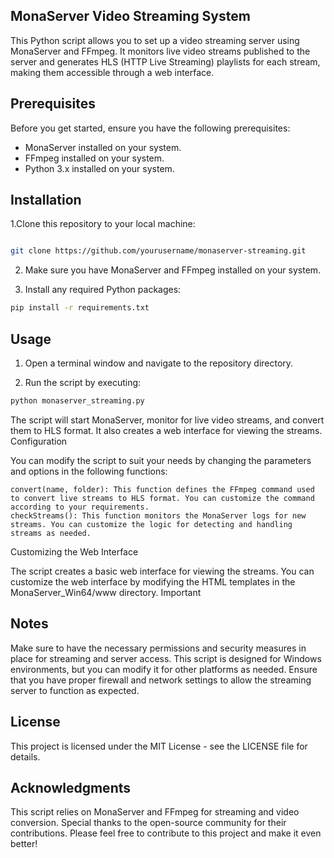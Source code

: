 MonaServer Video Streaming System
----------
This Python script allows you to set up a video streaming server using MonaServer and FFmpeg. It monitors live video streams published to the server and generates HLS (HTTP Live Streaming) playlists for each stream, making them accessible through a web interface.

Prerequisites
----------

Before you get started, ensure you have the following prerequisites:
- MonaServer installed on your system.
- FFmpeg installed on your system.
- Python 3.x installed on your system.

Installation
----------

1.Clone this repository to your local machine:

```bash

git clone https://github.com/yourusername/monaserver-streaming.git
```

2. Make sure you have MonaServer and FFmpeg installed on your system.

3. Install any required Python packages:

```bash
pip install -r requirements.txt
```

Usage
----------

1. Open a terminal window and navigate to the repository directory.

2. Run the script by executing:

```bash
python monaserver_streaming.py
```

The script will start MonaServer, monitor for live video streams, and convert them to HLS format. It also creates a web interface for viewing the streams.
Configuration

You can modify the script to suit your needs by changing the parameters and options in the following functions:
```
convert(name, folder): This function defines the FFmpeg command used to convert live streams to HLS format. You can customize the command according to your requirements.
checkStreams(): This function monitors the MonaServer logs for new streams. You can customize the logic for detecting and handling streams as needed.
```
Customizing the Web Interface

The script creates a basic web interface for viewing the streams. You can customize the web interface by modifying the HTML templates in the MonaServer_Win64/www directory.
Important 

Notes
----------

Make sure to have the necessary permissions and security measures in place for streaming and server access.
This script is designed for Windows environments, but you can modify it for other platforms as needed.
Ensure that you have proper firewall and network settings to allow the streaming server to function as expected.

License
----------

This project is licensed under the MIT License - see the LICENSE file for details.

Acknowledgments
----------

This script relies on MonaServer and FFmpeg for streaming and video conversion.
Special thanks to the open-source community for their contributions.
Please feel free to contribute to this project and make it even better!
